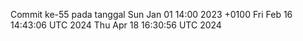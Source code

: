 Commit ke-55 pada tanggal Sun Jan 01 14:00 2023 +0100
Fri Feb 16 14:43:06 UTC 2024
Thu Apr 18 16:30:56 UTC 2024
